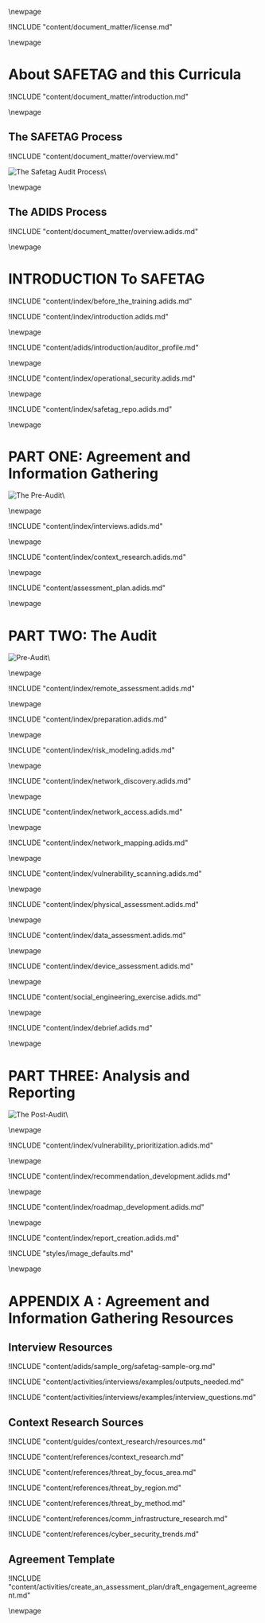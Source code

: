 
\newpage

<!-- License -->

!INCLUDE "content/document_matter/license.md"

\newpage

<!-- Introduction -->

# About SAFETAG and this Curricula

!INCLUDE "content/document_matter/introduction.md"

\newpage

<!-- Overview -->

## The SAFETAG Process

!INCLUDE "content/document_matter/overview.md"

![The Safetag Audit Process](../../content/images/expertiese_vertical.svg)\

\newpage

## The ADIDS Process
!INCLUDE "content/document_matter/overview.adids.md"

\newpage

# INTRODUCTION To SAFETAG

<!-- Overview -->

!INCLUDE "content/index/before_the_training.adids.md"

!INCLUDE "content/index/introduction.adids.md"

\newpage

<!-- SAFETAG Auditor Profile -->

!INCLUDE "content/adids/introduction/auditor_profile.md"

\newpage

<!-- Operational Security -->

!INCLUDE "content/index/operational_security.adids.md"

\newpage

<!-- The SAFETAG Repository -->

!INCLUDE "content/index/safetag_repo.adids.md"

\newpage


# PART ONE: Agreement and Information Gathering

![The Pre-Audit](../../content/images/pre_audit_expertiese.svg)\


\newpage
<!-- Interviews -->
<!-- Capacity Assessment -->

!INCLUDE "content/index/interviews.adids.md"

\newpage
<!-- Contextual Research -->

!INCLUDE "content/index/context_research.adids.md"

\newpage
<!-- Assessment Plan Development -->

!INCLUDE "content/assessment_plan.adids.md"

\newpage

# PART TWO: The Audit

![Pre-Audit](../../content/images/audit_expertiese.svg)\

\newpage
<!-- Remote Assessment -->

!INCLUDE "content/index/remote_assessment.adids.md"

\newpage
<!-- Audit Preparation  -->

!INCLUDE "content/index/preparation.adids.md"

\newpage
<!-- Risk Modeling -->

!INCLUDE "content/index/risk_modeling.adids.md"

\newpage
<!-- Network Discovery -->

!INCLUDE "content/index/network_discovery.adids.md"

\newpage
<!-- Network Access -->

!INCLUDE "content/index/network_access.adids.md"

\newpage
<!-- Network Mapping -->

!INCLUDE "content/index/network_mapping.adids.md"

\newpage

<!-- Vulnerability Scanning -->

!INCLUDE "content/index/vulnerability_scanning.adids.md"

\newpage

<!-- Physical -->

!INCLUDE "content/index/physical_assessment.adids.md"

\newpage
<!-- Data Assessment -->

!INCLUDE "content/index/data_assessment.adids.md"

\newpage
<!-- Device Assessment -->

!INCLUDE "content/index/device_assessment.adids.md"

\newpage
<!-- Social Engineering Exercise -->

!INCLUDE "content/social_engineering_exercise.adids.md"

\newpage
<!-- Debrief -->

!INCLUDE "content/index/debrief.adids.md"

\newpage

# PART THREE: Analysis and Reporting

![The Post-Audit](../../content/images/post_audit_expertiese.svg)\

\newpage
<!-- Vulnerability Prioritization -->

!INCLUDE "content/index/vulnerability_prioritization.adids.md"

\newpage
<!-- Recommendation Development -->

!INCLUDE "content/index/recommendation_development.adids.md"

<!-- \newpage Resource Identification (included in recommendations for ADIDS)  !INCLUDE "content/resource_identification.adids.md" -->

\newpage
<!-- Roadmap Development -->

!INCLUDE "content/index/roadmap_development.adids.md"

\newpage
<!-- Report Creation -->

!INCLUDE "content/index/report_creation.adids.md"

<!-- \newpage Follow Up (Included in reporting for ADIDS) !INCLUDE "content/follow_up.adids.md" \newpage -->

<!-- Load Default Images -->
!INCLUDE "styles/image_defaults.md"


<!-- Load Footnotes 
Footnotes

!INCLUDE "content/references/footnotes.md"
-->
\newpage
<!-- APPENDIX A - Sample Org-->

# APPENDIX A : Agreement and Information Gathering Resources

## Interview Resources

!INCLUDE "content/adids/sample_org/safetag-sample-org.md"

!INCLUDE "content/activities/interviews/examples/outputs_needed.md"

!INCLUDE "content/activities/interviews/examples/interview_questions.md"

## Context Research Sources

!INCLUDE "content/guides/context_research/resources.md"

!INCLUDE "content/references/context_research.md"

!INCLUDE "content/references/threat_by_focus_area.md"

!INCLUDE "content/references/threat_by_region.md"

!INCLUDE "content/references/threat_by_method.md"

!INCLUDE "content/references/comm_infrastructure_research.md"

!INCLUDE "content/references/cyber_security_trends.md"


## Agreement Template

!INCLUDE "content/activities/create_an_assessment_plan/draft_engagement_agreement.md"

\newpage
